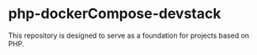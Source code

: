 # php-dockerCompose-devstack
This repository is designed to serve as a foundation for projects based on PHP.

